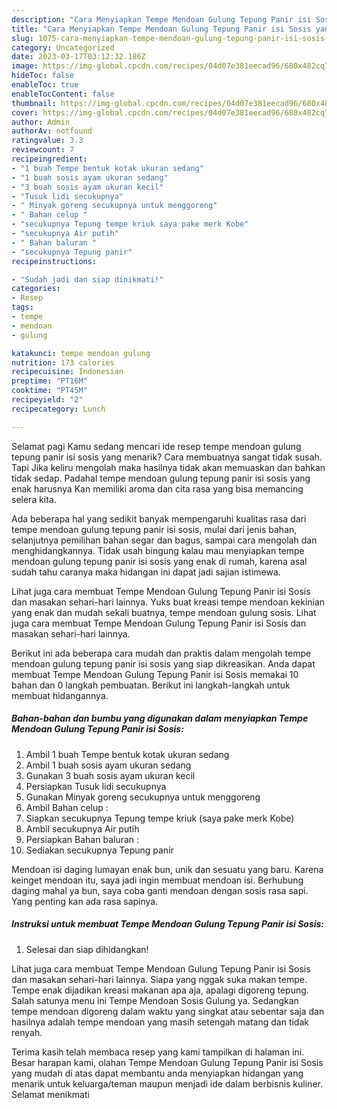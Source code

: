 ```yaml
---
description: "Cara Menyiapkan Tempe Mendoan Gulung Tepung Panir isi Sosis yang Enak, Buat Buka Puasa}"
title: "Cara Menyiapkan Tempe Mendoan Gulung Tepung Panir isi Sosis yang Enak, Buat Buka Puasa}"
slug: 1075-cara-menyiapkan-tempe-mendoan-gulung-tepung-panir-isi-sosis-yang-enak-buat-buka-puasa
category: Uncategorized
date: 2023-03-17T03:12:32.186Z
image: https://img-global.cpcdn.com/recipes/04d07e381eecad96/680x482cq70/tempe-mendoan-gulung-tepung-panir-isi-sosis-foto-resep-utama.jpg
hideToc: false
enableToc: true
enableTocContent: false
thumbnail: https://img-global.cpcdn.com/recipes/04d07e381eecad96/680x482cq70/tempe-mendoan-gulung-tepung-panir-isi-sosis-foto-resep-utama.jpg
cover: https://img-global.cpcdn.com/recipes/04d07e381eecad96/680x482cq70/tempe-mendoan-gulung-tepung-panir-isi-sosis-foto-resep-utama.jpg
author: Admin
authorAv: notfound
ratingvalue: 3.3
reviewcount: 7
recipeingredient:
- "1 buah Tempe bentuk kotak ukuran sedang"
- "1 buah sosis ayam ukuran sedang"
- "3 buah sosis ayam ukuran kecil"
- "Tusuk lidi secukupnya"
- " Minyak goreng secukupnya untuk menggoreng"
- " Bahan celup "
- "secukupnya Tepung tempe kriuk saya pake merk Kobe"
- "secukupnya Air putih"
- " Bahan baluran "
- "secukupnya Tepung panir"
recipeinstructions:

- "Sudah jadi dan siap dinikmati!"
categories:
- Resep
tags:
- tempe
- mendoan
- gulung

katakunci: tempe mendoan gulung 
nutrition: 173 calories
recipecuisine: Indonesian
preptime: "PT16M"
cooktime: "PT45M"
recipeyield: "2"
recipecategory: Lunch

---
```



Selamat pagi Kamu sedang mencari ide resep tempe mendoan gulung tepung panir isi sosis yang menarik? Cara membuatnya sangat tidak susah. Tapi Jika keliru mengolah maka hasilnya tidak akan memuaskan dan bahkan tidak sedap. Padahal tempe mendoan gulung tepung panir isi sosis yang enak harusnya Kan memiliki aroma dan cita rasa yang bisa memancing selera kita.


Ada beberapa hal yang sedikit banyak mempengaruhi kualitas rasa dari tempe mendoan gulung tepung panir isi sosis, mulai dari jenis bahan, selanjutnya pemilihan bahan segar dan bagus, sampai cara mengolah dan menghidangkannya. Tidak usah bingung kalau mau menyiapkan tempe mendoan gulung tepung panir isi sosis yang enak di rumah, karena asal sudah tahu caranya maka hidangan ini dapat jadi sajian istimewa.

Lihat juga cara membuat Tempe Mendoan Gulung Tepung Panir isi Sosis dan masakan sehari-hari lainnya. Yuks buat kreasi tempe mendoan kekinian yang enak dan mudah sekali buatnya, tempe mendoan gulung sosis. Lihat juga cara membuat Tempe Mendoan Gulung Tepung Panir isi Sosis dan masakan sehari-hari lainnya.


Berikut ini ada beberapa cara mudah dan praktis dalam mengolah tempe mendoan gulung tepung panir isi sosis yang siap dikreasikan. Anda dapat membuat Tempe Mendoan Gulung Tepung Panir isi Sosis memakai 10 bahan dan 0 langkah pembuatan. Berikut ini langkah-langkah untuk membuat hidangannya.

<!--inarticleads1-->

##### Bahan-bahan dan bumbu yang digunakan dalam menyiapkan Tempe Mendoan Gulung Tepung Panir isi Sosis:

1. Ambil 1 buah Tempe bentuk kotak ukuran sedang
1. Ambil 1 buah sosis ayam ukuran sedang
1. Gunakan 3 buah sosis ayam ukuran kecil
1. Persiapkan Tusuk lidi secukupnya
1. Gunakan  Minyak goreng secukupnya untuk menggoreng
1. Ambil  Bahan celup :
1. Siapkan secukupnya Tepung tempe kriuk (saya pake merk Kobe)
1. Ambil secukupnya Air putih
1. Persiapkan  Bahan baluran :
1. Sediakan secukupnya Tepung panir


Mendoan isi daging lumayan enak bun, unik dan sesuatu yang baru. Karena keinget mendoan itu, saya jadi ingin membuat mendoan isi. Berhubung daging mahal ya bun, saya coba ganti mendoan dengan sosis rasa sapi. Yang penting kan ada rasa sapinya. 

<!--inarticleads2-->

##### Instruksi untuk membuat Tempe Mendoan Gulung Tepung Panir isi Sosis:


1. Selesai dan siap dihidangkan!

Lihat juga cara membuat Tempe Mendoan Gulung Tepung Panir isi Sosis dan masakan sehari-hari lainnya. Siapa yang nggak suka makan tempe. Tempe enak dijadikan kreasi makanan apa aja, apalagi digoreng tepung. Salah satunya menu ini Tempe Mendoan Sosis Gulung ya. Sedangkan tempe mendoan digoreng dalam waktu yang singkat atau sebentar saja dan hasilnya adalah tempe mendoan yang masih setengah matang dan tidak renyah. 

Terima kasih telah membaca resep yang kami tampilkan di halaman ini. Besar harapan kami, olahan Tempe Mendoan Gulung Tepung Panir isi Sosis yang mudah di atas dapat membantu anda menyiapkan hidangan yang menarik untuk keluarga/teman maupun menjadi ide dalam berbisnis kuliner. Selamat menikmati
